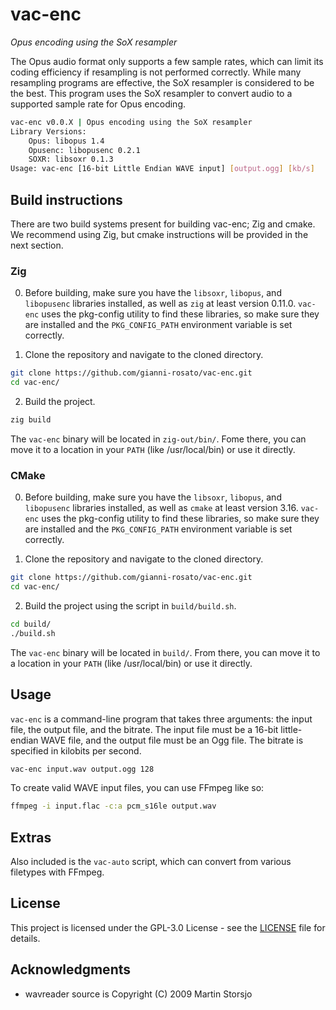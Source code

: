 # vac-enc

_Opus encoding using the SoX resampler_

The Opus audio format only supports a few sample rates, which can limit its coding efficiency if resampling is not performed correctly. While many resampling programs are effective, the SoX resampler is considered to be the best. This program uses the SoX resampler to convert audio to a supported sample rate for Opus encoding.

```bash
vac-enc v0.0.X | Opus encoding using the SoX resampler
Library Versions:
	Opus: libopus 1.4
	Opusenc: libopusenc 0.2.1
	SOXR: libsoxr 0.1.3
Usage: vac-enc [16-bit Little Endian WAVE input] [output.ogg] [kb/s]
```

## Build instructions

There are two build systems present for building vac-enc; Zig and cmake. We recommend using Zig, but cmake instructions will be provided in the next section.

### Zig

0. Before building, make sure you have the `libsoxr`, `libopus`, and `libopusenc` libraries installed, as well as `zig` at least version 0.11.0. `vac-enc` uses the pkg-config utility to find these libraries, so make sure they are installed and the `PKG_CONFIG_PATH` environment variable is set correctly.

1. Clone the repository and navigate to the cloned directory.

```bash
git clone https://github.com/gianni-rosato/vac-enc.git
cd vac-enc/
```

2. Build the project.

```bash
zig build
```

The `vac-enc` binary will be located in `zig-out/bin/`. Fome there, you can move it to a location in your `PATH` (like /usr/local/bin) or use it directly.

### CMake

0. Before building, make sure you have the `libsoxr`, `libopus`, and `libopusenc` libraries installed, as well as `cmake` at least version 3.16. `vac-enc` uses the pkg-config utility to find these libraries, so make sure they are installed and the `PKG_CONFIG_PATH` environment variable is set correctly.

1. Clone the repository and navigate to the cloned directory.

```bash
git clone https://github.com/gianni-rosato/vac-enc.git
cd vac-enc/
```

2. Build the project using the script in `build/build.sh`.

```bash
cd build/
./build.sh
```

The `vac-enc` binary will be located in `build/`. From there, you can move it to a location in your `PATH` (like /usr/local/bin) or use it directly.

## Usage

`vac-enc` is a command-line program that takes three arguments: the input file, the output file, and the bitrate. The input file must be a 16-bit little-endian WAVE file, and the output file must be an Ogg file. The bitrate is specified in kilobits per second.

```bash title="Encode input.wav to output.ogg at 128 kb/s"
vac-enc input.wav output.ogg 128
```

To create valid WAVE input files, you can use FFmpeg like so:

```bash title="Convert input to valid WAV"
ffmpeg -i input.flac -c:a pcm_s16le output.wav
```

## Extras

Also included is the `vac-auto` script, which can convert from various filetypes with FFmpeg.

## License

This project is licensed under the GPL-3.0 License - see the [LICENSE](LICENSE) file for details.

## Acknowledgments

-   wavreader source is Copyright (C) 2009 Martin Storsjo
